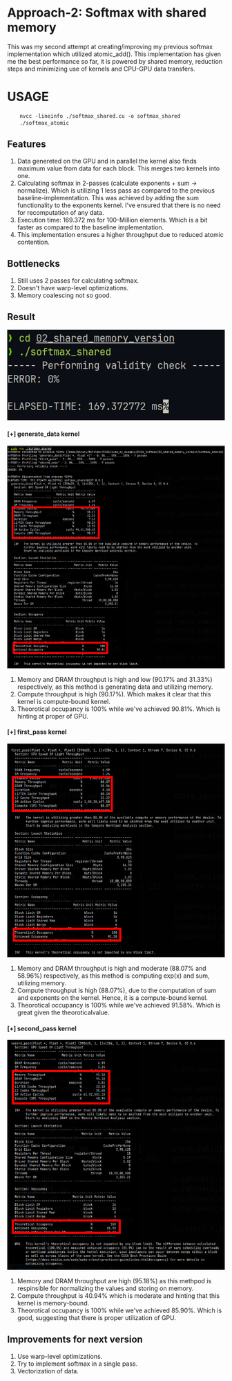 # Approach-2: Softmax with shared memory
This was my second attempt at creating/improving my previous softmax implementation which utilized atomic_add(). This implementation has given me the best performance so far, it is powered by shared memory, reduction steps and minimizing use of kernels and CPU-GPU data transfers.

# USAGE
```
    nvcc -lineinfo ./softmax_shared.cu -o softmax_shared
    ./softmax_atomic
```

## Features
1. Data genereted on the GPU and in parallel the kernel also finds maximum value from data for each block. This merges two kernels into one.
2. Calculating softmax in 2-passes (calculate exponents + sum -> normalize). Which is utilizing 1 less pass as compared to the previous baseline-implementation. This was achieved by adding the sum functionality to the exponents kernel. I've ensured that there is no need for recomputation of any data.
3. Execution time: 169.372 ms for 100-Million elements. Which is a bit faster as compared to the baseline implementation.
4. This implementation ensures a higher throughput due to reduced atomic contention.

## Bottlenecks
1. Still uses 2 passes for  calculating softmax.
2. Doesn't have warp-level optimizations.
3. Memory coalescing not so good.

## Result
![result](./result_shared.png)

#### [+] generate_data kernel
![ncu output](./generatedata_shared.png)
1. Memory and DRAM throughput is high and low (90.17% and 31.33%) respectively, as this method is generating data and utilizing memory. 
2. Compute throughput is high (90.17%). Which makes it clear that this kernel is compute-bound kernel.
3. Theorotical occupancy is 100% while we've achieved 90.81%. Which is hinting at proper of GPU.
#### [+] first_pass kernel
![ncu output](./firstpass_shared.png)
1. Memory and DRAM throughput is high and moderate (88.07% and  58.96%) respectively, as this method is computing exp(x) and sum, utilizing memory.
2. Compute throughput is high (88.07%), due to the computation of sum and exponents on the kernel. Hence, it is a compute-bound kernel.
3. Theorotical occupancy is 100% while we've achieved 91.58%. Which is great given the theoroticalvalue.
#### [+] second_pass kernel
![ncu output](./secondpass_shared.png)
1. Memory and DRAM throughput are high (95.18%) as this methpod is respinsible for normalizing the values and storing on memory.
2. Compute throughput is 40.94% which is moderate and hinting that this kernel is memory-bound.
3. Theorotical occupancy is 100% while we've achieved 85.90%. Which is good, suggesting that there is proper utilization of GPU.

## Improvements for next version
1. Use warp-level optimizations.
2. Try to implement softmax in a single pass.
3. Vectorization of data.

